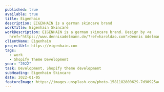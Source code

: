 ```yaml
---
published: true
available: true
title: Eigenhain
description: EIGENHAIN is a german skincare brand
workTitle: Eigenhain Skincare
workDescription: EIGENHAIN is a german skincare brand. Design by <a
  href="https://www.dennisadelmann.de/?ref=haroldao.com">Dennis Adelmann</a>
clientName: Eigenhain
projectUrl: https://eigenhain.com
tags:
  - work
  - Shopify Theme Development
year: "2022"
task: Development, Shopify theme development
subHeading: Eigenhain Skincare
date: 2022-01-05
featureImage: https://images.unsplash.com/photo-1581182800629-7d90925ad072?ixlib=rb-1.2.1&ixid=MnwxMjA3fDB8MHxwaG90by1wYWdlfHx8fGVufDB8fHx8&auto=format&fit=crop&w=1470&q=40
---
```

